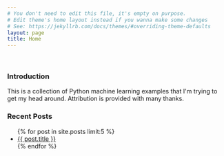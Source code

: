 ```yaml
---
# You don't need to edit this file, it's empty on purpose.
# Edit theme's home layout instead if you wanna make some changes
# See: https://jekyllrb.com/docs/themes/#overriding-theme-defaults
layout: page
title: Home
---
```

<br />
<h3>Introduction</h3>
<p>
This is a collection of Python machine learning examples that I'm trying to get
my head around. Attribution is provided with many thanks.
</p>
<h3>Recent Posts</h3>
<ul>
    {% for post in site.posts limit:5 %}
      <li><a href="{{ site.baseurl}}{{ post.url }}">{{ post.title }}</a></li>
    {% endfor %}
</ul>
